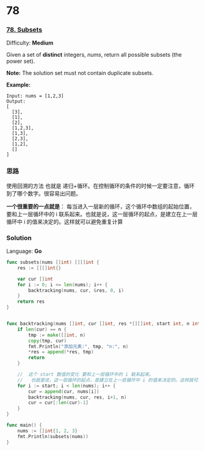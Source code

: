 # 78
### [78\. Subsets](https://leetcode.com/problems/subsets/)

Difficulty: **Medium**


Given a set of **distinct** integers, _nums_, return all possible subsets (the power set).

**Note:** The solution set must not contain duplicate subsets.

**Example:**

```
Input: nums = [1,2,3]
Output:
[
  [3],
  [1],
  [2],
  [1,2,3],
  [1,3],
  [2,3],
  [1,2],
  []
]

```

### 思路
使用回溯的方法 也就是 递归+循环。在控制循环的条件的时候一定要注意，循环到了哪个数字。很容易出问题。

**一个很重要的一点就是**：
每当进入一层新的循环，这个循环中数组的起始位置， 要和上一层循环中的 i 联系起来。也就是说，这一层循环的起点，是建立在上一层循环中 i 的值来决定的。这样就可以避免重复计算
### Solution

Language: **Go**

```go
func subsets(nums []int) [][]int {
    res := [][]int{}

	var cur []int
	for i := 0; i <= len(nums); i++ {
		backtracking(nums, cur, &res, 0, i)
	}
	return res
}


func backtracking(nums []int, cur []int, res *[][]int, start int, n int) {
	if len(cur) == n {
		tmp := make([]int, n)
		copy(tmp, cur)
		fmt.Println("添加元素:", tmp, "n:", n)
		*res = append(*res, tmp)
		return
	}

	//  这个 start 数值的变化 要和上一层循环中的 i 联系起来。
	//   也就是说，这一层循环的起点，是建立在上一层循环中 i 的值来决定的。这样就可以避免重复计算
	for i := start; i < len(nums); i++ {
		cur = append(cur, nums[i])
		backtracking(nums, cur, res, i+1, n)
		cur = cur[:len(cur)-1]
	}
}

func main() {
	nums := []int{1, 2, 3}
	fmt.Println(subsets(nums))
}

```